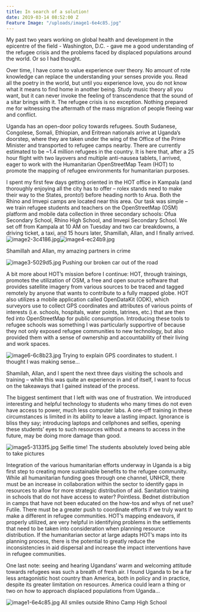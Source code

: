 ```yaml
---
title: In search of a solution!
date: 2019-03-14 08:52:00 Z
Feature Image: "/uploads/image1-6e4c85.jpg"
---
```


My past two years working on global health and development in the epicentre of the field - Washington, D.C. - gave me a good understanding of the refugee crisis and the problems faced by displaced populations around the world. Or so I had thought. 

Over time, I have come to value experience over theory. No amount of rote knowledge can replace the understanding your senses provide you. Read all the poetry in the world, but until you experience love, you do not know what it means to find home in another being. Study music theory all you want, but it can never invoke the feeling of transcendence that the sound of a sitar brings with it. The refugee crisis is no exception. Nothing prepared me for witnessing the aftermath of the mass migration of people fleeing war and conflict. 

Uganda has an open-door policy towards refugees. South Sudanese, Congolese, Somali, Ethiopian, and Eritrean nationals arrive at Uganda’s doorstep, where they are taken under the wing of the Office of the Prime Minister and transported to refugee camps nearby. There are currently estimated to be ~1.4 million refugees in the country. It is here that, after a 25 hour flight with two layovers and multiple anti-nausea tablets, I arrived, eager to work with the Humanitarian OpenStreetMap Team (HOT) to promote the mapping of refugee environments for humanitarian purposes. 

I spent my first few days getting oriented in the HOT office in Kampala (and thoroughly enjoying all the city has to offer – rolex stands need to make their way to the States, pronto!) before heading north to Arua. Both the Rhino and Imvepi camps are located near this area. Our task was simple – we train refugee students and teachers on the OpenStreetMap (OSM) platform and mobile data collection in three secondary schools: Ofua Secondary School, Rhino High School, and Imvepi Secondary School. We set off from Kampala at 10 AM on Tuesday and two car breakdowns, a driving ticket, a taxi, and 15 hours later, Shamillah, Allan, and I finally arrived. 
![image2-3c4186.jpg](/uploads/image2-3c4186.jpg)![image4-ec24b9.jpg](/uploads/image4-ec24b9.jpg)

Shamillah and Allan, my amazing partners in crime 

![image3-5029d5.jpg](/uploads/image3-5029d5.jpg)
Pushing our broken car out of the road 

A bit more about HOT’s mission before I continue: HOT, through trainings, promotes the utilization of OSM, a free and open source software that provides satellite imagery from various sources to be traced and tagged remotely by anyone that wants to contribute to a fully mapped globe. HOT also utilizes a mobile application called OpenDataKit (ODK), which surveyors use to collect GPS coordinates and attributes of various points of interests (i.e. schools, hospitals, water points, latrines, etc.) that are then fed into OpenStreetMap for public consumption. Introducing these tools to refugee schools was something I was particularly supportive of because they not only exposed refugee communities to new technology, but also provided them with a sense of ownership and accountability of their living and work spaces. 

![image6-6c8b23.jpg](/uploads/image6-6c8b23.jpg)
Trying to explain GPS coordinates to student. I thought I was making sense… 

Shamilah, Allan, and I spent the next three days visiting the schools and training – while this was quite an experience in and of itself, I want to focus on the takeaways that I gained instead of the process. 

The biggest sentiment that I left with was one of frustration. We introduced interesting and helpful technology to students who many times do not even have access to power, much less computer labs. A one-off training in these circumstances is limited in its ability to leave a lasting impact. Ignorance is bliss they say; introducing laptops and cellphones and selfies, opening these students’ eyes to such resources without a means to access in the future, may be doing more damage than good. 

![image5-3133f5.jpg](/uploads/image5-3133f5.jpg)
Selfie time! The students absolutely loved being able to take pictures 

Integration of the various humanitarian efforts underway in Uganda is a big first step to creating more sustainable benefits to the refugee community. While all humanitarian funding goes through one channel, UNHCR, there must be an increase in collaboration within the sector to identify gaps in resources to allow for more strategic distribution of aid. Sanitation training in schools that do not have access to water? Pointless. Bednet distribution in camps that have not been educated on the how-tos and whys of net use? Futile. There must be a greater push to coordinate efforts if we truly want to make a different in refugee communities. HOT’s mapping endeavors, if properly utilized, are very helpful in identifying problems in the settlements that need to be taken into consideration when planning resource distribution. If the humanitarian sector at large adapts HOT’s maps into its planning process, there is the potential to greatly reduce the inconsistencies in aid dispersal and increase the impact interventions have in refugee communities. 

One last note: seeing and hearing Ugandans’ warm and welcoming attitude towards refugees was such a breath of fresh air. I found Uganda to be a far less antagonistic host country than America, both in policy and in practice, despite its greater limitation on resources. America could learn a thing or two on how to approach displaced populations from Uganda…

![image1-6e4c85.jpg](/uploads/image1-6e4c85.jpg)
All smiles outside Rhino Camp High School
